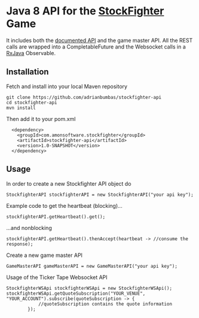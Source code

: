 # Java 8 API for the [StockFighter](https://www.stockfighter.io) Game
It includes both the [documented API](https://starfighter.readme.io/v1.0/docs) and the game master API. All the REST calls are wrapped into a CompletableFuture and the Websocket calls in a [RxJava](https://github.com/ReactiveX/RxJava) Observable.

## Installation

Fetch and install into your local Maven repository

    git clone https://github.com/adrianbumbas/stockfighter-api
    cd stockfighter-api
    mvn install
Then add it to your pom.xml

      <dependency>
        <groupId>com.amonsoftware.stockfighter</groupId>
        <artifactId>stockfighter-api</artifactId>
        <version>1.0-SNAPSHOT</version>
      </dependency>

## Usage

In order to create a new Stockfighter API object do

    StockfighterAPI stockfighterAPI = new StockfighterAPI("your api key");

Example code to get the heartbeat (blocking)...

    stockfighterAPI.getHeartbeat().get();

...and nonblocking

    stockfighterAPI.getHeartbeat().thenAccept(heartbeat -> //consume the response);
    
Create a new game master API

    GameMasterAPI gameMasterAPI = new GameMasterAPI("your api key");

Usage of the Ticker Tape Websocket API

    StockfighterWSApi stockfighterWSApi = new StockfighterWSApi();
    stockfighterWSApi.getQuoteSubscription("YOUR_VENUE", "YOUR_ACCOUNT").subscribe(quoteSubscription -> {
                //quoteSubscription contains the quote information
            });
       
